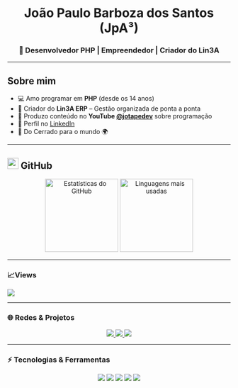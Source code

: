<!-- Banner ou destaque -->
<h1 align="center">João Paulo Barboza dos Santos (JpA³)</h1>
<h3 align="center">🚀 Desenvolvedor PHP | Empreendedor | Criador do Lin3A</h3>

---

## Sobre mim
- 💻 Amo programar em **PHP** (desde os 14 anos)
- 🚀 Criador do **Lin3A ERP** – Gestão organizada de ponta a ponta
- 🎥 Produzo conteúdo no **YouTube [@jotapedev](https://www.youtube.com/@jotapedev)** sobre programação
- 💼 Perfil no [LinkedIn](https://www.linkedin.com/in/jpbarboza/)
- 📍 Do Cerrado para o mundo 🌍

---

## <img src="https://cdn.jsdelivr.net/gh/devicons/devicon/icons/github/github-original.svg" width="25"/> GitHub
<p align="center">
  <img src="https://github-readme-stats.vercel.app/api?username=joaopauloa3&show_icons=true&theme=radical" alt="Estatísticas do GitHub" height="165"/>
  <img src="https://github-readme-stats.vercel.app/api/top-langs/?username=joaopauloa3&layout=compact&theme=radical" alt="Linguagens mais usadas" height="165"/>
</p>

---
### 📈Views
<p align="left">
  <img src="https://komarev.com/ghpvc/?username=joaopauloa3&color=blue&style=flat-square&label=VISITAS"/>
</p>


---

### 🌐 Redes & Projetos
<p align="center">
  <a href="https://www.youtube.com/@jotapedev" target="_blank">
    <img src="https://img.shields.io/badge/YouTube-JotapeDev-FF0000?style=for-the-badge&logo=youtube&logoColor=white"/>
  </a>
  <a href="https://www.linkedin.com/in/jpbarboza/" target="_blank">
    <img src="https://img.shields.io/badge/LinkedIn-JP%20Barboza-0077B5?style=for-the-badge&logo=linkedin&logoColor=white"/>
  </a>
  <a href="https://lin3a.site" target="_blank">
    <img src="https://img.shields.io/badge/Lin3A%20ERP-Futuro%20da%20Gestão-4CAF50?style=for-the-badge&logo=codeigniter&logoColor=white"/>
  </a>
</p>

---

### ⚡ Tecnologias & Ferramentas
<p align="center">
  <img src="https://img.shields.io/badge/PHP-777BB4?style=for-the-badge&logo=php&logoColor=white"/>
  <img src="https://img.shields.io/badge/MySQL-4479A1?style=for-the-badge&logo=mysql&logoColor=white"/>
  <img src="https://img.shields.io/badge/HTML5-E34F26?style=for-the-badge&logo=html5&logoColor=white"/>
  <img src="https://img.shields.io/badge/CSS3-1572B6?style=for-the-badge&logo=css3&logoColor=white"/>
  <img src="https://img.shields.io/badge/JavaScript-F7DF1E?style=for-the-badge&logo=javascript&logoColor=black"/>
</p>

